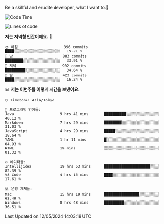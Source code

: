 Be a skillful and erudite developer, what I want to.👶

<!--START_SECTION:waka-->
![Code Time](http://img.shields.io/badge/Code%20Time-796%20hrs%2044%20mins-blue)

![Lines of code](https://img.shields.io/badge/%EC%A0%80%EB%8A%94%20%EC%97%AC%ED%83%9C%EA%B9%8C%EC%A7%80%20-1.7%20million%20%EC%A4%84%EC%9D%98%20%EC%BD%94%EB%93%9C%EB%A5%BC%20%EC%9E%91%EC%84%B1%ED%96%88%EC%96%B4%EC%9A%94.-blue)

**저는 저녁형 인간이에요. 🦉** 

```text
🌞 아침                     396 commits         ████░░░░░░░░░░░░░░░░░░░░░   15.21 % 
🌆 낮　                     883 commits         ████████░░░░░░░░░░░░░░░░░   33.91 % 
🌃 저녁                     902 commits         █████████░░░░░░░░░░░░░░░░   34.64 % 
🌙 밤　                     423 commits         ████░░░░░░░░░░░░░░░░░░░░░   16.24 % 
```


📊 **저는 이번주를 이렇게 시간을 보냈어요.** 

```text
🕑︎ Timezone: Asia/Tokyo

💬 프로그래밍 언어들: 
Java                     9 hrs 41 mins       ██████████░░░░░░░░░░░░░░░   40.12 % 
Markdown                 7 hrs 29 mins       ████████░░░░░░░░░░░░░░░░░   31.03 % 
JavaScript               4 hrs 29 mins       █████░░░░░░░░░░░░░░░░░░░░   18.64 % 
YAML                     1 hr 11 mins        █░░░░░░░░░░░░░░░░░░░░░░░░   04.93 % 
HTML                     19 mins             ░░░░░░░░░░░░░░░░░░░░░░░░░   01.32 % 

🔥 에디터들: 
Intellijidea             19 hrs 53 mins      █████████████████████░░░░   82.39 % 
VS Code                  4 hrs 15 mins       ████░░░░░░░░░░░░░░░░░░░░░   17.61 % 

💻 운영 체제들: 
Mac                      15 hrs 19 mins      ████████████████░░░░░░░░░   63.49 % 
Windows                  8 hrs 48 mins       █████████░░░░░░░░░░░░░░░░   36.51 % 
```


 Last Updated on 12/05/2024 14:03:18 UTC
<!--END_SECTION:waka-->
